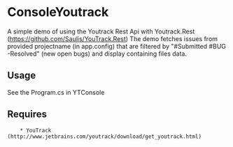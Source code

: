 # ConsoleYoutrack
A simple demo of using the Youtrack Rest Api with Youtrack.Rest (https://github.com/Saulis/YouTrack.Rest)
The demo fetches issues from provided projectname (in app.config) that are filtered by 
"#Submitted #BUG -Resolved" (new open bugs) and display containing files data.

## Usage

See the Program.cs in YTConsole
	
## Requires
		* YouTrack (http://www.jetbrains.com/youtrack/download/get_youtrack.html)
